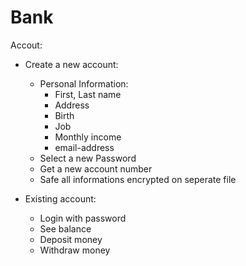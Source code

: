 # Bank #

Accout:
- Create a new account:
    - Personal Information:
        - First, Last name
        - Address
        - Birth
        - Job
        - Monthly income
        - email-address
    - Select a new Password
    - Get a new account number
    - Safe all informations encrypted on seperate file

- Existing account:
    - Login with password
    - See balance
    - Deposit money
    - Withdraw money
